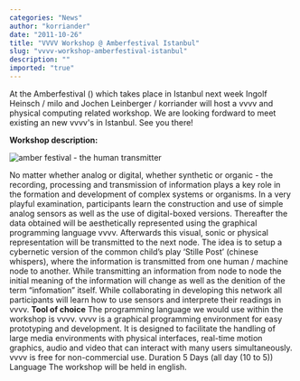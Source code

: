 ```yaml
---
categories: "News"
author: "korriander"
date: "2011-10-26"
title: "VVVV Workshop @ Amberfestival Istanbul"
slug: "vvvv-workshop-amberfestival-istanbul"
description: ""
imported: "true"
---
```



At the Amberfestival ([](amberfestival.org)) which takes place in Istanbul next week Ingolf Heinsch / milo and Jochen Leinberger / korriander will host a vvvv and physical computing related workshop. We are looking fordward to meet existing an new vvvv's in Istanbul. See you there!

**Workshop description:**

![amber festival - the human transmitter](amberfestival-workshop.png) 

No matter whether analog or digital, whether synthetic or organic - the recording, processing and transmission of information plays a key role in the formation and development of complex systems or organisms.
In a very playful examination, participants learn the construction and use of simple analog sensors as well as the use of digital-boxed versions. Thereafter the data obtained will be aesthetically represented using the graphical programming language vvvv. Afterwards this visual, sonic or physical representation will be transmitted to the next node.
The idea is to setup a cybernetic version of the common child’s play ‘Stille Post’ (chinese whispers), where the information is transmitted from one human / machine node to another. While transmitting an information from node to node the initial meaning of the information will change as well as the denition of the term “infomation” itself.
While collaborating in developing this network all participants will learn how to use sensors and interprete their readings in vvvv. 
**Tool of choice**
The programming language we would use within the workshop is vvvv. vvvv is a graphical programming environment for easy prototyping and development. It is designed to facilitate the handling of large media environments with physical interfaces, real-time motion graphics, audio and video that can interact with many users simultaneously. vvvv is free for non-commercial use.
Duration
 5 Days (all day (10 to 5))
Language
The workshop will be held in english.
